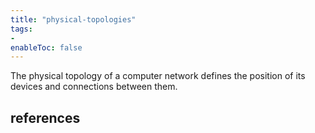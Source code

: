 ```yaml
---
title: "physical-topologies"
tags:
- 
enableToc: false
---
```


The physical topology of a computer network defines the position of its devices and connections between them.

## references


